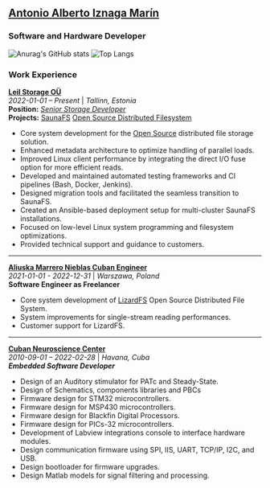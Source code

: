 ## [Antonio Alberto Iznaga Marín](https://www.linkedin.com/in/antonio-iznaga/)  
### Software and Hardware Developer
<!--[![Anurag's GitHub stats](https://github-readme-stats.vercel.app/api?username=antuan96314)](https://github.com/anuraghazra/github-readme-stats)-->
![Anurag's GitHub stats](https://github-readme-stats.vercel.app/api?username=antuan96314&show_icons=true&theme=gotham)
![Top Langs](https://github-readme-stats.vercel.app/api/top-langs/?username=antuan96314&theme=gotham&layout=compact&hide_progress=false)  

### Work Experience
[**Leil Storage OÜ**](https://leil.io)  
*2022-01-01 – Present* | *Tallinn, Estonia*  
**Position:** [*Senior Storage Developer*](https://leil.io/about/#team:~:text=Antonio%20Alberto%20Iznaga%20Mar%C3%ADn)  
**Projects:** [SaunaFS](https://saunafs.com/about_us#team:~:text=Antonio%20Alberto%20Iznaga%20Mar%C3%ADn) [Open Source Distributed Filesystem](https://saunafs.com/#overview)  

- Core system development for the [Open Source](https://github.com/leil-io/saunafs) distributed file storage solution.
- Enhanced metadata architecture to optimize handling of parallel loads.
- Improved Linux client performance by integrating the direct I/O fuse option for more efficient reads.
- Developed and maintained automated testing frameworks and CI pipelines (Bash, Docker, Jenkins).
- Designed migration tools and facilitated the seamless transition to SaunaFS.
- Created an Ansible-based deployment setup for multi-cluster SaunaFS installations.
- Focused on low-level Linux system programming and filesystem optimizations.
- Provided technical support and guidance to customers.
---  
[**Aliuska Marrero Nieblas Cuban Engineer**](https://aleo.com/int/company/aliuska-marrero-nieblas-cuban-engineer-warszawa)  
*2021-01-01 - 2022-12-31* | *Warszawa, Poland*  
**Software Engineer as Freelancer**  
- Core system development of [LizardFS](https://github.com/lizardfs/lizardfs) Open Source Distributed File System.
- System improvements for single-stream reading performances.
- Customer support for LizardFS.
---
[**Cuban Neuroscience Center**](https://www.researchgate.net/profile/Antonio-Alberto-Iznaga-Marin)    
*2010-09-01 – 2022-02-28* | *Havana, Cuba*  
***Embedded Software Developer***  
- Design of an Auditory stimulator for PATc and Steady-State.
- Design of Schematics, components libraries and PBCs
- Firmware design for STM32 microcontrollers.
- Firmware design for MSP430 microcontrollers.
- Firmware design for Blackfin Digital Processors.
- Firmware design for PICs-32 microcontrollers.
- Development of Labview integrations console to interface hardware modules.
- Design communication firmware using SPI, IIS, UART, TCP/IP, I2C, and USB.
- Design bootloader for firmware upgrades.
- Design Matlab models for signal filtering and processing.
<!--
**antuan96314/antuan96314** is a ✨ _special_ ✨ repository because its `README.md` (this file) appears on your GitHub profile.

Here are some ideas to get you started:

- 🔭 I’m currently working on ...
- 🌱 I’m currently learning ...
- 👯 I’m looking to collaborate on ...
- 🤔 I’m looking for help with ...
- 💬 Ask me about ...
- 📫 How to reach me: ...
- 😄 Pronouns: ...
- ⚡ Fun fact: ...
-->
